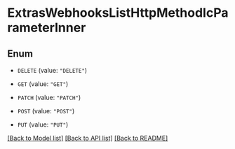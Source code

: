 # ExtrasWebhooksListHttpMethodIcParameterInner

## Enum


* `DELETE` (value: `"DELETE"`)

* `GET` (value: `"GET"`)

* `PATCH` (value: `"PATCH"`)

* `POST` (value: `"POST"`)

* `PUT` (value: `"PUT"`)


[[Back to Model list]](../README.md#documentation-for-models) [[Back to API list]](../README.md#documentation-for-api-endpoints) [[Back to README]](../README.md)


